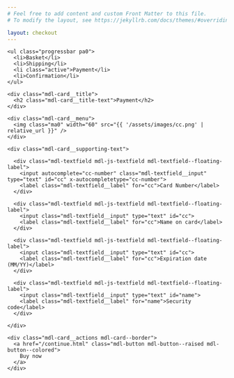 ```yaml
---
# Feel free to add content and custom Front Matter to this file.
# To modify the layout, see https://jekyllrb.com/docs/themes/#overriding-theme-defaults

layout: checkout
---
```


<div class="pa2 bg-grey">

  <div class="w-100 mb5 overflow-hidden tc">

    <ul class="progressbar pa0">
      <li>Basket</li>
      <li>Shipping</li>
      <li class="active">Payment</li>
      <li>Confirmation</li>
    </ul>

  </div>


  <div class="demo-card-wide mdl-card mdl-shadow--2dp mx-auto">

    <div class="mdl-card__title">
      <h2 class="mdl-card__title-text">Payment</h2>
    </div>

    <div class="mdl-card__menu">
      <img class="ma0" width="60" src="{{ '/assets/images/cc.png' | relative_url }}" />
    </div>

    <div class="mdl-card__supporting-text">

      <div class="mdl-textfield mdl-js-textfield mdl-textfield--floating-label">
        <input autocomplete="cc-number" class="mdl-textfield__input" type="text" id="cc" x-autocompletetype="cc-number">
        <label class="mdl-textfield__label" for="cc">Card Number</label>
      </div>

      <div class="mdl-textfield mdl-js-textfield mdl-textfield--floating-label">
        <input class="mdl-textfield__input" type="text" id="cc">
        <label class="mdl-textfield__label" for="cc">Name on card</label>
      </div>

      <div class="mdl-textfield mdl-js-textfield mdl-textfield--floating-label">
        <input class="mdl-textfield__input" type="text" id="cc">
        <label class="mdl-textfield__label" for="cc">Expiration date (MM/YY)</label>
      </div>

      <div class="mdl-textfield mdl-js-textfield mdl-textfield--floating-label">
        <input class="mdl-textfield__input" type="text" id="name">
        <label class="mdl-textfield__label" for="name">Security code</label>
      </div>

    </div>

    <div class="mdl-card__actions mdl-card--border">
      <a href="/continue.html" class="mdl-button mdl-button--raised mdl-button--colored">
        Buy now
      </a>
    </div>

  </div>

</div>





